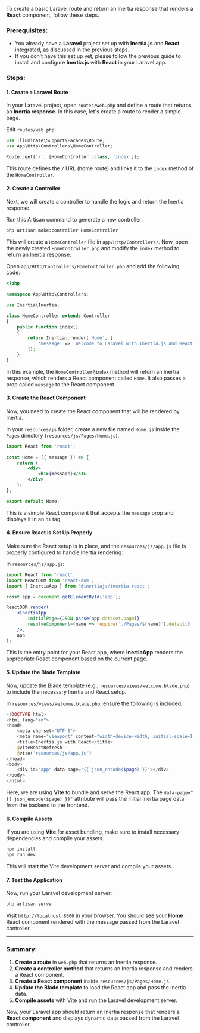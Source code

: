 To create a basic Laravel route and return an Inertia response that renders a **React** component, follow these steps.

### Prerequisites:
- You already have a **Laravel** project set up with **Inertia.js** and **React** integrated, as discussed in the previous steps.
- If you don’t have this set up yet, please follow the previous guide to install and configure **Inertia.js** with **React** in your Laravel app.

### Steps:

#### 1. **Create a Laravel Route**

In your Laravel project, open `routes/web.php` and define a route that returns an **Inertia response**. In this case, let's create a route to render a simple page.

Edit `routes/web.php`:

```php
use Illuminate\Support\Facades\Route;
use App\Http\Controllers\HomeController;

Route::get('/', [HomeController::class, 'index']);
```

This route defines the `/` URL (home route) and links it to the `index` method of the `HomeController`.

#### 2. **Create a Controller**

Next, we will create a controller to handle the logic and return the Inertia response.

Run this Artisan command to generate a new controller:

```bash
php artisan make:controller HomeController
```

This will create a `HomeController` file in `app/Http/Controllers/`. Now, open the newly created `HomeController.php` and modify the `index` method to return an Inertia response.

Open `app/Http/Controllers/HomeController.php` and add the following code:

```php
<?php

namespace App\Http\Controllers;

use Inertia\Inertia;

class HomeController extends Controller
{
    public function index()
    {
        return Inertia::render('Home', [
            'message' => 'Welcome to Laravel with Inertia.js and React!'
        ]);
    }
}
```

In this example, the `HomeController@index` method will return an Inertia response, which renders a React component called `Home`. It also passes a prop called `message` to the React component.

#### 3. **Create the React Component**

Now, you need to create the React component that will be rendered by Inertia.

In your `resources/js` folder, create a new file named `Home.js` inside the `Pages` directory (`resources/js/Pages/Home.js`).

```jsx
import React from 'react';

const Home = ({ message }) => {
    return (
        <div>
            <h1>{message}</h1>
        </div>
    );
};

export default Home;
```

This is a simple React component that accepts the `message` prop and displays it in an `h1` tag.

#### 4. **Ensure React Is Set Up Properly**

Make sure the React setup is in place, and the `resources/js/app.js` file is properly configured to handle Inertia rendering:

In `resources/js/app.js`:

```jsx
import React from 'react';
import ReactDOM from 'react-dom';
import { InertiaApp } from '@inertiajs/inertia-react';

const app = document.getElementById('app');

ReactDOM.render(
    <InertiaApp 
        initialPage={JSON.parse(app.dataset.page)} 
        resolveComponent={name => require(`./Pages/${name}`).default} 
    />,
    app
);
```

This is the entry point for your React app, where **InertiaApp** renders the appropriate React component based on the current page.

#### 5. **Update the Blade Template**

Now, update the Blade template (e.g., `resources/views/welcome.blade.php`) to include the necessary Inertia and React setup.

In `resources/views/welcome.blade.php`, ensure the following is included:

```php
<!DOCTYPE html>
<html lang="en">
<head>
    <meta charset="UTF-8">
    <meta name="viewport" content="width=device-width, initial-scale=1.0">
    <title>Inertia.js with React</title>
    @viteReactRefresh
    @vite('resources/js/app.js')
</head>
<body>
    <div id="app" data-page="{{ json_encode($page) }}"></div>
</body>
</html>
```

Here, we are using **Vite** to bundle and serve the React app. The `data-page="{{ json_encode($page) }}"` attribute will pass the initial Inertia page data from the backend to the frontend.

#### 6. **Compile Assets**

If you are using **Vite** for asset bundling, make sure to install necessary dependencies and compile your assets.

```bash
npm install
npm run dev
```

This will start the Vite development server and compile your assets.

#### 7. **Test the Application**

Now, run your Laravel development server:

```bash
php artisan serve
```

Visit `http://localhost:8000` in your browser. You should see your **Home** React component rendered with the message passed from the Laravel controller.

---

### Summary:
1. **Create a route** in `web.php` that returns an Inertia response.
2. **Create a controller method** that returns an Inertia response and renders a React component.
3. **Create a React component** inside `resources/js/Pages/Home.js`.
4. **Update the Blade template** to load the React app and pass the Inertia data.
5. **Compile assets** with Vite and run the Laravel development server.
   
Now, your Laravel app should return an Inertia response that renders a **React component** and displays dynamic data passed from the Laravel controller.